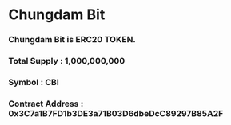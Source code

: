 # Chungdam Bit
### Chungdam Bit is ERC20 TOKEN.
### Total Supply : 1,000,000,000
### Symbol : CBI
### Contract Address : 0x3C7a1B7FD1b3DE3a71B03D6dbeDcC89297B85A2F
